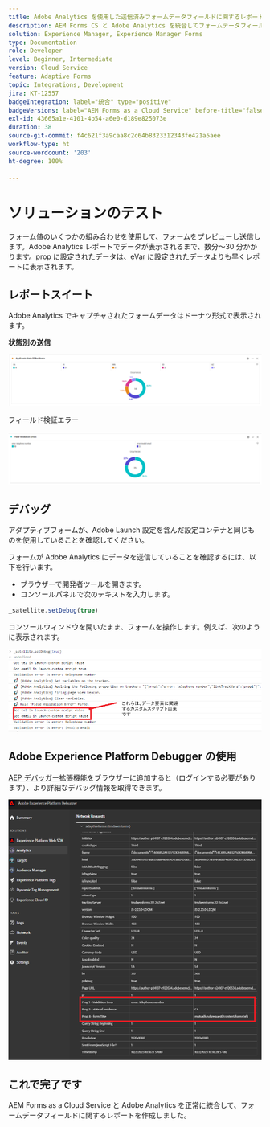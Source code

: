 ```yaml
---
title: Adobe Analytics を使用した送信済みフォームデータフィールドに関するレポート
description: AEM Forms CS と Adobe Analytics を統合してフォームデータフィールドに関するレポートを作成する方法
solution: Experience Manager, Experience Manager Forms
type: Documentation
role: Developer
level: Beginner, Intermediate
version: Cloud Service
feature: Adaptive Forms
topic: Integrations, Development
jira: KT-12557
badgeIntegration: label="統合" type="positive"
badgeVersions: label="AEM Forms as a Cloud Service" before-title="false"
exl-id: 43665a1e-4101-4b54-a6e0-d189e825073e
duration: 38
source-git-commit: f4c621f3a9caa8c2c64b8323312343fe421a5aee
workflow-type: ht
source-wordcount: '203'
ht-degree: 100%

---
```


# ソリューションのテスト

フォーム値のいくつかの組み合わせを使用して、フォームをプレビューし送信します。Adobe Analytics レポートでデータが表示されるまで、数分～30 分かかります。prop に設定されたデータは、eVar に設定されたデータよりも早くレポートに表示されます。

## レポートスイート

Adobe Analytics でキャプチャされたフォームデータはドーナツ形式で表示されます。

**状態別の送信**

![applicantsbystate](assets/donut.png)

フィールド検証エラー

![field-validation-error](assets/donut-field-validation.png)

## デバッグ

アダプティブフォームが、Adobe Launch 設定を含んだ設定コンテナと同じものを使用していることを確認してください。

フォームが Adobe Analytics にデータを送信していることを確認するには、以下を行います。

* ブラウザーで開発者ツールを開きます。
* コンソールパネルで次のテキストを入力します。

```javascript
_satellite.setDebug(true)
```

コンソールウィンドウを開いたまま、フォームを操作します。例えば、次のように表示されます。

![console-debug](assets/debug.png)

## Adobe Experience Platform Debugger の使用

[AEP デバッガー拡張機能](https://experienceleague.adobe.com/docs/experience-platform/debugger/home.html?lang=ja)をブラウザーに追加すると（ログインする必要があります）、より詳細なデバッグ情報を取得できます。

![platform-debugger](assets/platform-debugger.png)

## これで完了です

AEM Forms as a Cloud Service と Adobe Analytics を正常に統合して、フォームデータフィールドに関するレポートを作成しました。